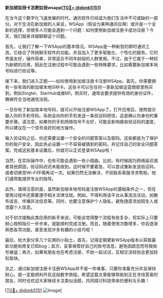 **新加坡註冊卡怎麽註冊wsapp[[TG💪+ @donk5151](https://t.me/s/donk5151)]**

在当今这个数字化飞速发展的时代，通讯软件已经成为我们生活中不可或缺的一部分。对于生活在新加坡的人来说，WSApp（假设为某种通讯应用）或许是一个全新的选择，但很多人可能会遇到一个问题：如何使用新加坡注册卡成功注册？今天，我们就来详细聊聊这个问题。

首先，让我们了解一下WSApp的基本情况。WSApp是一种新型的即时通讯工具，它结合了传统聊天软件的功能，并且加入了更多智能化、个性化的服务。它的界面友好，操作简单，非常适合不同年龄段的人群使用。不过，由于它属于一种较为新颖的应用，因此在注册过程中可能会遇到一些特殊要求，比如需要新加坡本地号码进行验证等。

接下来，我们进入正题——如何使用新加坡注册卡注册WSApp。首先，你需要拥有一张有效的新加坡本地SIM卡。这张卡可以在任何一家新加坡运营商那里购买到，例如Singtel、StarHub或者M1。购买时，通常会要求提供有效的身份证件，确保符合当地通信法规。

一旦你有了新加坡本地号码，就可以开始注册WSApp了。打开应用后，按照提示输入你的手机号码。系统会向你的手机发送一条验证码短信，这是确认你身份的重要步骤。请注意，如果你的手机网络信号不太好，可能会影响接收验证码的速度，所以建议在一个信号良好的地方操作。

输入验证码之后，你还需要设置一个安全的问题答案以及密码。这些都是为了保护你的账户安全，因此务必设置一个不容易被猜到的密码，并记住自己的安全问题答案。完成这些基本设置后，你就可以正式登录WSApp啦！

当然，在实际操作中，也有可能会遇到一些小插曲。比如，有时候因为网络延迟或者其他原因，验证码迟迟未能收到。这时候不要着急，可以尝试重新发送验证码，或者切换至Wi-Fi环境再试一次。如果仍然无法解决，不妨联系客服寻求帮助，他们通常能提供专业的指导。

此外，值得注意的是，虽然新加坡本地号码是注册WSApp的基础条件之一，但在使用过程中还需要遵守相关法律法规。例如，不得利用该平台从事违法活动，如散布谣言、传播非法信息等。同时，也要注意保护个人隐私，避免随意添加陌生人或泄露个人信息。

对于初次接触此类应用的新手来说，可能会觉得整个流程有些复杂，但实际上只要耐心按照指引一步步来，就能顺利完成注册。而且，随着使用次数增多，你会逐渐熟悉各项功能，甚至发现许多有趣的小技巧呢！

最后，给大家分享几个实用的小贴士。首先，记得定期更新WSApp版本以获取最新功能和修复已知bug；其次，妥善保管好自己的账号信息，避免因疏忽而导致账号被盗；再次，如果有朋友也在考虑注册，不妨一起试试，互相交流经验会更加轻松愉快。

总之，通过新加坡注册卡注册WSApp并不是一件难事，只要你准备充分并且保持耐心，就一定能顺利开启这段数字旅程。希望这篇文章能够帮助到正在寻找答案的朋友，同时也欢迎大家继续关注类似话题，共同探讨科技带来的便利与乐趣！

[[TG💪+ @donk5151](https://t.me/s/donk5151) ![Image](https://i.postimg.cc/rwNCRYN7/Snipaste-2025-04-30-17-27-05.png)]